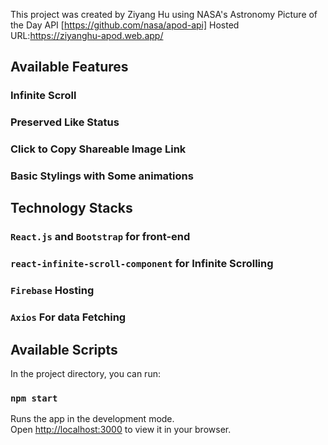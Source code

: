 This project was created by Ziyang Hu using NASA's Astronomy Picture of the Day API [https://github.com/nasa/apod-api]
Hosted URL:https://ziyanghu-apod.web.app/

## Available Features

### Infinite Scroll

### Preserved Like Status

### Click to Copy Shareable Image Link

### Basic Stylings with Some animations


## Technology Stacks

### `React.js` and `Bootstrap` for front-end
### `react-infinite-scroll-component` for Infinite Scrolling
### `Firebase` Hosting
### `Axios` For data Fetching 
## Available Scripts

In the project directory, you can run:

### `npm start`

Runs the app in the development mode.\
Open [http://localhost:3000](http://localhost:3000) to view it in your browser.
